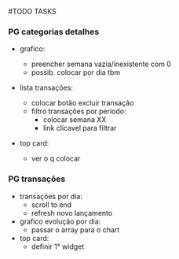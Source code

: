 #TODO TASKS

### PG categorias detalhes

- grafico:
    - preencher semana vazia/inexistente com 0
    - possib. colocar por dia tbm

- lista transações:
    - colocar botão excluir transação
    - filtro transações por período:
        - colocar semana XX
        - link clicavel para filtrar

- top card:
    - ver o q colocar

### PG transações

- transações por dia:
    - scroll to end
    - refresh novo lançamento
- grafico evolução por dia:
    - passar o array para o chart
- top card:
    - definir 1° widget